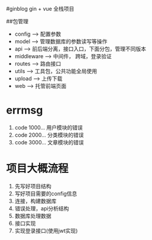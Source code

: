 #ginblog
gin + vue 全栈项目

##包管理
- config --> 配置参数
- model --> 管理数据库的参数读写等操作
- api --> 前后端分离，接口入口，下面分包，管理不同版本
- middleware --> 中间件， 跨域，登录验证
- routes --> 路由接口
- utils --> 工具包，公共功能全局使用
- upload --> 上传下载
- web --> 托管前端页面


# errmsg
1. code 1000... 用户模块的错误
2. code 2000... 分类模块的错误
3. code 3000... 文章模块的错误


# 项目大概流程
1. 先写好项目结构
2. 写好项目需要的config信息
3. 连接，构建数据库
4. 错误处理，api分析结构
5. 数据库处理数据
6. 接口实现
7. 实现登录接口(使用jwt实现)